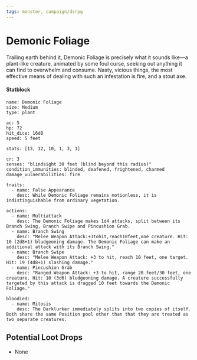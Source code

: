 ```yaml
---
tags: monster, campaign/dsrpg
---
```

# Demonic Foliage

Trailing earth behind it, Demonic Foliage is precisely what it sounds like—a plant-like creature, animated by some foul curse, seeking out anything it can find to overwhelm and consume. Nasty, vicious things, the most effective means of dealing with such an infestation is fire, and a stout axe.

#### Statblock

```statblock
name: Demonic Foliage
size: Medium
type: plant

ac: 5
hp: 72
hit_dice: 16d8
speed: 5 feet

stats: [13, 12, 10, 1, 3, 1]

cr: 3
senses: "blindsight 30 feet (blind beyond this radius)"
condition_immunities: blinded, deafened, frightened, charmed
damage_vulnerabilities: fire

traits:
  - name: False Appearance
    desc: While Demonic Foliage remains motionless, it is indistinguishable from ordinary vegetation.

actions:
  - name: Multiattack
    desc: The Demonic Foliage makes 1d4 attacks, split between its Branch Swing, Branch Swipe and Pincushion Grab.
  - name: Branch Swing
    desc: "Melee Weapon Attack:+3tohit,reach10feet,one creature. Hit: 10 (2d8+1) bludgeoning damage. The Demonic Foliage can make an additional attack with its Branch Swing."
  - name: Branch Swipe
    desc: "Melee Weapon Attack: +3 to hit, reach 10 feet, one target. Hit: 19 (4d8+1) slashing damage."
  - name: Pincushion Grab
    desc: "Ranged Weapon Attack: +3 to hit, range 20 feet/30 feet, one creature. Hit: 10 (3d6) bludgeoning damage. A creature successfully targeted by this attack is dragged 10 feet towards the Demonic Foliage."

bloodied:
  - name: Mitosis
    desc: The Darklurker immediately splits into two copies of itself. Both share the same Position pool other than that they are treated as two separate creatures.
```

## Potential Loot Drops
- None